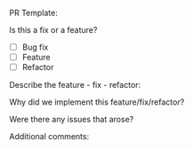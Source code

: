 PR Template:

Is this a fix or a feature?
- [ ] Bug fix
- [ ] Feature
- [ ] Refactor

Describe the feature - fix - refactor:

Why did we implement this feature/fix/refactor?

Were there any issues that arose? 

Additional comments:
